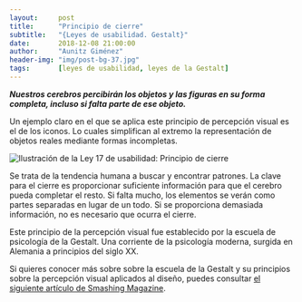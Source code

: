 ```yaml
---
layout:     post
title:      "Principio de cierre"
subtitle:   "{Leyes de usabilidad. Gestalt}"
date:       2018-12-08 21:00:00
author:     "Aunitz Giménez"
header-img: "img/post-bg-37.jpg"
tags:       [leyes de usabilidad, leyes de la Gestalt]
---
```


<p><em><strong>Nuestros cerebros percibirán los objetos y las figuras en su forma completa, incluso si falta parte de ese objeto.</strong></em></p>

<p>Un ejemplo claro en el que se aplica este principio de percepción visual es el de los iconos. Lo cuales simplifican al extremo la representación de objetos reales mediante formas incompletas.</p>

<p><img src="{{ site.baseurl }}/img/ley-17-principio-de-cierre.png" alt="Ilustración de la Ley 17 de usabilidad: Principio de cierre"></p>

<p>Se trata de la tendencia humana a buscar y encontrar patrones. La clave para el cierre es proporcionar suficiente información para que el cerebro pueda completar el resto. Si falta mucho, los elementos se verán como partes separadas en lugar de un todo. Si se proporciona demasiada información, no es necesario que ocurra el cierre.</p>

<p>Este principio de la percepción visual fue establecido por la escuela de psicología de la Gestalt. Una corriente de la psicología moderna, surgida en Alemania a principios del siglo XX.</p>

<p>Si quieres conocer más sobre sobre la escuela de la Gestalt y su principios sobre la percepción visual aplicados al diseño, puedes consultar <a href="https://www.smashingmagazine.com/2014/03/design-principles-visual-perception-and-the-principles-of-gestalt/" target="_blank">el siguiente artículo de Smashing Magazine</a>.</p>